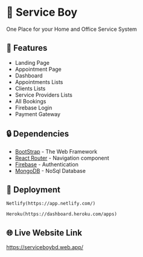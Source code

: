 # 🔧 Service Boy

One Place for your Home and Office Service System

## 📄 Features

<ul>
      <li>Landing Page</li>
      <li>Appointment Page</li>
      <li>Dashboard</li>
      <li>Appointments Lists</li>
      <li>Clients Lists</li>
      <li>Service Providers Lists</li>
      <li>All Bookings</li>
      <li>Firebase Login</li>
      <li>Payment Gateway</li>
</ul>

## 🔒️ Dependencies

* [BootStrap](https://getbootstrap.com/docs/5.0/getting-started/introduction/) - The Web Framework 
* [React Router](https://reactrouter.com/web/guides/quick-start) - Navigation component 
* [Firebase](https://console.firebase.google.com/u/0/) - Authentication 
* [MongoDB](https://docs.mongodb.com/guides/) - NoSql Database 

## 🚀 Deployment 

```
Netlify(https://app.netlify.com/)
```
```
Heroku(https://dashboard.heroku.com/apps)
```

## 🌐 Live  Website Link

https://serviceboybd.web.app/
